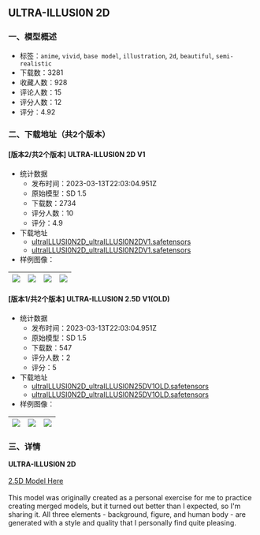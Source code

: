 ## ULTRA-ILLUSI0N 2D
### 一、模型概述

- 标签：`anime`, `vivid`, `base model`, `illustration`, `2d`, `beautiful`, `semi-realistic`
- 下载数：3281
- 收藏人数：928
- 评论人数：15
- 评分人数：12
- 评分：4.92

### 二、下载地址（共2个版本）

#### [版本2/共2个版本] ULTRA-ILLUSI0N 2D V1

- 统计数据
  - 发布时间：2023-03-13T22:03:04.951Z
  - 原始模型：SD 1.5
  - 下载数：2734
  - 评分人数：10
  - 评分：4.9
- 下载地址
  - [ultraILLUSI0N2D_ultraILLUSI0N2DV1.safetensors](https://civitai.com/api/download/models/22551?type=Model&format=SafeTensor&size=full&fp=fp16)
  - [ultraILLUSI0N2D_ultraILLUSI0N2DV1.safetensors](https://civitai.com/api/download/models/22551)
- 样例图像：

| <img src="https://image.civitai.com/xG1nkqKTMzGDvpLrqFT7WA/008a223b-30fb-47f7-e8d7-fa315d2a5d00/width=450/242712.jpeg" /> | <img src="https://image.civitai.com/xG1nkqKTMzGDvpLrqFT7WA/98ee3037-a0dc-461e-2452-e97d104aa400/width=450/242711.jpeg" /> | <img src="https://image.civitai.com/xG1nkqKTMzGDvpLrqFT7WA/502a62a7-36c9-4e3e-d5f6-7cea73f7c000/width=450/242710.jpeg" /> | <img src="https://image.civitai.com/xG1nkqKTMzGDvpLrqFT7WA/e347e270-f336-4d07-d705-a1aac96cff00/width=450/242709.jpeg" /> |
| ---- | ---- | ---- | ---- |

#### [版本1/共2个版本] ULTRA-ILLUSI0N 2.5D V1(OLD)

- 统计数据
  - 发布时间：2023-03-13T22:03:04.951Z
  - 原始模型：SD 1.5
  - 下载数：547
  - 评分人数：2
  - 评分：5
- 下载地址
  - [ultraILLUSI0N2D_ultraILLUSI0N25DV1OLD.safetensors](https://civitai.com/api/download/models/22134)
  - [ultraILLUSI0N2D_ultraILLUSI0N25DV1OLD.safetensors](https://civitai.com/api/download/models/22134?type=Model&format=SafeTensor&size=full&fp=fp16)
- 样例图像：

| <img src="https://image.civitai.com/xG1nkqKTMzGDvpLrqFT7WA/360dd053-afe4-4082-9b62-1477de279f00/width=450/242734.jpeg" /> | <img src="https://image.civitai.com/xG1nkqKTMzGDvpLrqFT7WA/16669d35-ddf6-49a7-d2ee-c478a82b4b00/width=450/242733.jpeg" /> | <img src="https://image.civitai.com/xG1nkqKTMzGDvpLrqFT7WA/4f0b033d-03dc-456c-412e-da4280a39c00/width=450/237235.jpeg" /> |
| ---- | ---- | ---- |


### 三、详情
<p><strong>ULTRA-ILLUSI0N 2D</strong><br /><br /><a rel="ugc" href="https://civitai.com/models/19015/ultra-illusi0n-25d">2.5D Model Here</a><br /><br />This model was originally created as a personal exercise for me to practice creating merged models, but it turned out better than I expected, so I'm sharing it. All three elements - background, figure, and human body - are generated with a style and quality that I personally find quite pleasing.<br /><br /></p>